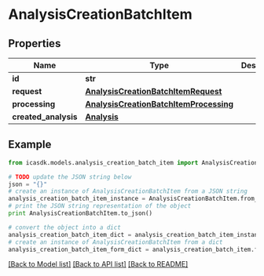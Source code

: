 # AnalysisCreationBatchItem


## Properties
Name | Type | Description | Notes
------------ | ------------- | ------------- | -------------
**id** | **str** |  | 
**request** | [**AnalysisCreationBatchItemRequest**](AnalysisCreationBatchItemRequest.md) |  | 
**processing** | [**AnalysisCreationBatchItemProcessing**](AnalysisCreationBatchItemProcessing.md) |  | 
**created_analysis** | [**Analysis**](Analysis.md) |  | [optional] 

## Example

```python
from icasdk.models.analysis_creation_batch_item import AnalysisCreationBatchItem

# TODO update the JSON string below
json = "{}"
# create an instance of AnalysisCreationBatchItem from a JSON string
analysis_creation_batch_item_instance = AnalysisCreationBatchItem.from_json(json)
# print the JSON string representation of the object
print AnalysisCreationBatchItem.to_json()

# convert the object into a dict
analysis_creation_batch_item_dict = analysis_creation_batch_item_instance.to_dict()
# create an instance of AnalysisCreationBatchItem from a dict
analysis_creation_batch_item_form_dict = analysis_creation_batch_item.from_dict(analysis_creation_batch_item_dict)
```
[[Back to Model list]](../README.md#documentation-for-models) [[Back to API list]](../README.md#documentation-for-api-endpoints) [[Back to README]](../README.md)


